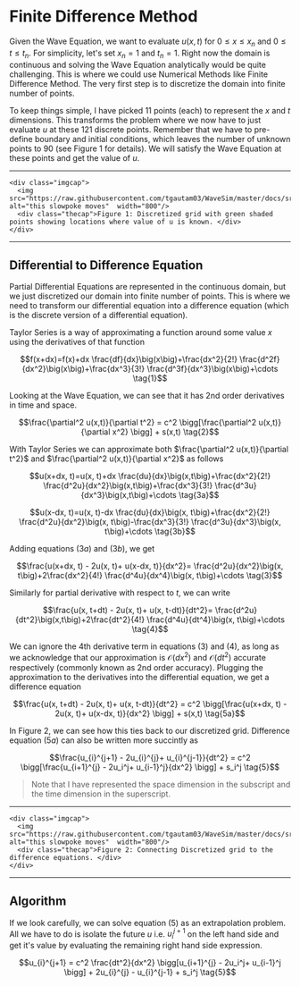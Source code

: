 # Finite Difference Method
Given the Wave Equation, we want to evaluate $u(x,t)$ for $0 \le x \le x_n$ and $0 \le t \le t_n$. For simplicity, let's set $x_n=1$ and $t_n=1$. Right now the domain is continuous and solving the Wave Equation analytically would be quite challenging. This is where we could use Numerical Methods like Finite Difference Method. The very first step is to discretize the domain into finite number of points. 

To keep things simple, I have picked 11 points (each) to represent the $x$ and $t$ dimensions. This transforms the problem where we now have to just evaluate $u$ at these 121 discrete points. Remember that we have to pre-define boundary and initial conditions, which leaves the number of unknown points to 90 (see Figure 1 for details). We will satisfy the Wave Equation at these points and get the value of $u$.

---
```@raw html
<div class="imgcap">
  <img src="https://raw.githubusercontent.com/tgautam03/WaveSim/master/docs/src/img/1d_wave/grid.png" alt="this slowpoke moves"  width="800"/>
  <div class="thecap">Figure 1: Discretized grid with green shaded points showing locations where value of u is known. </div>
</div>
```
---

## Differential to Difference Equation
Partial Differential Equations are represented in the continuous domain, but we just discretized our domain into finite number of points. This is where we need to transform our differential equation into a difference equation (which is the discrete version of a differential equation). 

Taylor Series is a way of approximating a function around some value $x$ using the derivatives of that function 

$$f(x+dx)=f(x)+dx \frac{df}{dx}\big(x\big)+\frac{dx^2}{2!} \frac{d^2f}{dx^2}\big(x\big)+\frac{dx^3}{3!} \frac{d^3f}{dx^3}\big(x\big)+\cdots \tag{1}$$

Looking at the Wave Equation, we can see that it has 2nd order derivatives in time and space.

$$\frac{\partial^2 u(x,t)}{\partial t^2} = c^2 \bigg[\frac{\partial^2 u(x,t)}{\partial x^2} \bigg] + s(x,t) \tag{2}$$

With Taylor Series we can approximate both $\frac{\partial^2 u(x,t)}{\partial t^2}$ and $\frac{\partial^2 u(x,t)}{\partial x^2}$ as follows

$$u(x+dx, t)=u(x, t)+dx \frac{du}{dx}\big(x,t\big)+\frac{dx^2}{2!} \frac{d^2u}{dx^2}\big(x,t\big)+\frac{dx^3}{3!} \frac{d^3u}{dx^3}\big(x,t\big)+\cdots \tag{3a}$$

$$u(x-dx, t)=u(x, t)-dx \frac{du}{dx}\big(x, t\big)+\frac{dx^2}{2!} \frac{d^2u}{dx^2}\big(x, t\big)-\frac{dx^3}{3!} \frac{d^3u}{dx^3}\big(x, t\big)+\cdots \tag{3b}$$

Adding equations $(3a)$ and $(3b)$, we get

$$\frac{u(x+dx, t) - 2u(x, t)+ u(x-dx, t)}{dx^2}= \frac{d^2u}{dx^2}\big(x, t\big)+2\frac{dx^2}{4!} \frac{d^4u}{dx^4}\big(x, t\big)+\cdots \tag{3}$$

Similarly for partial derivative with respect to $t$, we can write

$$\frac{u(x, t+dt) - 2u(x, t)+ u(x, t-dt)}{dt^2}= \frac{d^2u}{dt^2}\big(x,t\big)+2\frac{dt^2}{4!} \frac{d^4u}{dt^4}\big(x, t\big)+\cdots \tag{4}$$

We can ignore the 4th derivative term in equations $(3)$ and $(4)$, as long as we acknowledge that our approximation is $\mathcal{O}(dx^2)$ and $\mathcal{O}(dt^2)$ accurate respectively (commonly known as 2nd order accuracy). Plugging the approximation to the derivatives into the differential equation, we get a difference equation

$$\frac{u(x, t+dt) - 2u(x, t)+ u(x, t-dt)}{dt^2} = c^2 \bigg[\frac{u(x+dx, t) - 2u(x, t)+ u(x-dx, t)}{dx^2} \bigg] + s(x,t) \tag{5a}$$

In Figure 2, we can see how this ties back to our discretized grid. Difference equation $(5a)$ can also be written more succintly as

$$\frac{u_{i}^{j+1} - 2u_{i}^{j}+ u_{i}^{j-1}}{dt^2} = c^2 \bigg[\frac{u_{i+1}^{j} - 2u_i^j+ u_{i-1}^j}{dx^2} \bigg] + s_i^j \tag{5}$$

> Note that I have represented the space dimension in the subscript and the time dimension in the superscript.

---
```@raw html
<div class="imgcap">
  <img src="https://raw.githubusercontent.com/tgautam03/WaveSim/master/docs/src/img/1d_wave/Difference_eq_pts.png" alt="this slowpoke moves"  width="800"/>
  <div class="thecap">Figure 2: Connecting Discretized grid to the difference equations. </div>
</div>
```
---

## Algorithm
If we look carefully, we can solve equation $(5)$ as an extrapolation problem. All we have to do is isolate the future $u$ i.e. $u_i^{j+1}$ on the left hand side and get it's value by evaluating the remaining right hand side expression.

$$u_{i}^{j+1} = c^2 \frac{dt^2}{dx^2} \bigg[u_{i+1}^{j} - 2u_i^j+ u_{i-1}^j \bigg] + 2u_{i}^{j} - u_{i}^{j-1} + s_i^j \tag{5}$$